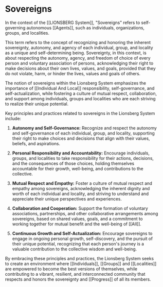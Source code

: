 # Sovereigns

In the context of the [[LIONSBERG System]], "Sovereigns" refers to self-governing autonomous [[Agents]], such as individuals, organizations, groups, and localities.  

This term refers to the concept of recognizing and honoring the inherent sovereignty, autonomy, and agency of each individual, group, and locality as a unique and self-determining being. Sovereignty, in this context, is about respecting the autonomy, agency, and freedom of choice of every person and voluntary association of persons, acknowledging their right to make decisions about their own lives, values, and goals, provided that they do not violate, harm, or hinder the lives, values and goals of others. 

The notion of sovereigns within the Lionsberg System emphasizes the importance of [[Individual And Local]] responsibility, self-governance, and self-actualization, while fostering a culture of mutual respect, collaboration, and support among individuals, groups and localities who are each striving to realize their unique potential.

Key principles and practices related to sovereigns in the Lionsberg System include:

1.  **Autonomy and Self-Governance:** Recognize and respect the autonomy and self-governance of each individual, group, and locality, supporting their right to make choices and decisions that align with their values, beliefs, and aspirations.
    
2.  **Personal Responsibility and Accountability:** Encourage individuals, groups, and localities to take responsibility for their actions, decisions, and the consequences of those choices, holding themselves accountable for their growth, well-being, and contributions to the collective.
    
3.  **Mutual Respect and Empathy:** Foster a culture of mutual respect and empathy among sovereigns, acknowledging the inherent dignity and worth of each individual and locality, and striving to understand and appreciate their unique perspectives and experiences.
    
4.  **Collaboration and Cooperation:** Support the formation of voluntary associations, partnerships, and other collaborative arrangements among sovereigns, based on shared values, goals, and a commitment to working together for mutual benefit and the well-being of [[All]].
    
5.  **Continuous Growth and Self-Actualization:** Encourage sovereigns to engage in ongoing personal growth, self-discovery, and the pursuit of their unique potential, recognizing that each person's journey is a valuable contribution to the collective wisdom and well-being.
    

By embracing these principles and practices, the Lionsberg System seeks to create an environment where [[Individuals]], [[Groups]] and [[Localities]] are empowered to become the best versions of themselves, while contributing to a vibrant, resilient, and interconnected community that respects and honors the sovereignty and [[Progress]] of all its members.